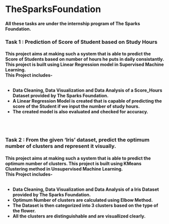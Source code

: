 # TheSparksFoundation
<h4>All these tasks are under the internship program of The Sparks Foundation.</h4>

<h3><b>Task 1 : Prediction of Score of Student based on Study Hours</b></h3>
<h4> This project aims at making such a system that is able to predict the Score of Students based on number of hours he puts in daily consistantly. This project is built using Linear Regression model in Supervised Machine Learning.
<br>
This Project includes-
<br> <br>
<ul>
<li> Data Cleaning, Data Visualization and Data Analysis of a Score_Hours Dataset provided by The Sparks Foundation. 
<li> A Linear Regression Model is created that is capable of predicting the score of the Student if we input the number of study hours.
<li> The created model is also evaluated and checked for accuracy.
</ul> <br> <br>
<h3><b>Task 2 : From the given ‘Iris’ dataset, predict the optimum number of clusters
and represent it visually. </b></h3>
<h4> This project aims at making such a system that is able to predict the optimum number of clusters. This project is built using KMeans Clustering method in Unsupervised Machine Learning.
<br>
This Project includes-
<br> <br>
<ul>
<li> Data Cleaning, Data Visualization and Data Analysis of a Iris Dataset provided by The Sparks Foundation. 
<li> Optimum Number of clusters are calculated using Elbow Method.
<li> The Dataset is then categorized into 3 clusters based on the type of the flower.
  <li> All the clusters are distinguishable and are visuallized clearly.
</ul>



</h4>

